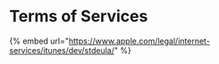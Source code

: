 # Terms of Services

{% embed url="https://www.apple.com/legal/internet-services/itunes/dev/stdeula/" %}

